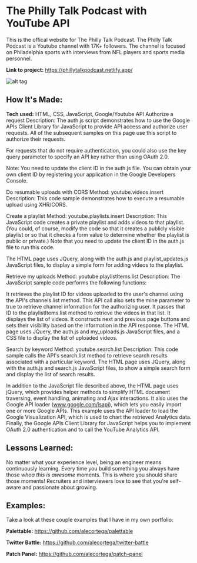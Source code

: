 # The Philly Talk Podcast with YouTube API
This is the offical website for The Philly Talk Podcast. The Philly Talk Podcast is a Youtube channel with 17K+ followers. The channel is focused on Philadelphia sports with interviews from NFL players and sports media personnel. 

**Link to project:** https://phillytalkpodcast.netlify.app/

![alt tag](https://user-images.githubusercontent.com/47239035/156244083-f0deaedc-904b-4f9f-a6da-40b076d3ca34.png)

## How It's Made:

**Tech used:** HTML, CSS, JavaScript, Google/Youtube API
Authorize a request
Description: The auth.js script demonstrates how to use the Google APIs Client Library for JavaScript to provide API access and authorize user requests. All of the subsequent samples on this page use this script to authorize their requests.

For requests that do not require authentication, you could also use the key query parameter to specify an API key rather than using OAuth 2.0.

Note: You need to update the client ID in the auth.js file. You can obtain your own client ID by registering your application in the Google Developers Console.

Do resumable uploads with CORS
Method: youtube.videos.insert Description: This code sample demonstrates how to execute a resumable upload using XHR/CORS.

Create a playlist
Method: youtube.playlists.insert
Description: This JavaScript code creates a private playlist and adds videos to that playlist. (You could, of course, modify the code so that it creates a publicly visible playlist or so that it checks a form value to determine whether the playlist is public or private.) Note that you need to update the client ID in the auth.js file to run this code.

The HTML page uses JQuery, along with the auth.js and playlist_updates.js JavaScript files, to display a simple form for adding videos to the playlist.

Retrieve my uploads
Method: youtube.playlistItems.list
Description: The JavaScript sample code performs the following functions:

It retrieves the playlist ID for videos uploaded to the user's channel using the API's channels.list method. This API call also sets the mine parameter to true to retrieve channel information for the authorizing user.
It passes that ID to the playlistItems.list method to retrieve the videos in that list.
It displays the list of videos.
It constructs next and previous page buttons and sets their visibility based on the information in the API response.
The HTML page uses JQuery, the auth.js and my_uploads.js JavaScript files, and a CSS file to display the list of uploaded videos.

Search by keyword
Method: youtube.search.list
Description: This code sample calls the API's search.list method to retrieve search results associated with a particular keyword. The HTML page uses JQuery, along with the auth.js and search.js JavaScript files, to show a simple search form and display the list of search results.

In addition to the JavaScript file described above, the HTML page uses jQuery, which provides helper methods to simplify HTML document traversing, event handling, animating and Ajax interactions. It also uses the Google API loader (www.google.com/jsapi), which lets you easily import one or more Google APIs. This example uses the API loader to load the Google Visualization API, which is used to chart the retrieved Analytics data. Finally, the Google APIs Client Library for JavaScript helps you to implement OAuth 2.0 authentication and to call the YouTube Analytics API.


## Lessons Learned:

No matter what your experience level, being an engineer means continuously learning. Every time you build something you always have those *whoa this is awesome* moments. This is where you should share those moments! Recruiters and interviewers love to see that you're self-aware and passionate about growing.

## Examples:
Take a look at these couple examples that I have in my own portfolio:

**Palettable:** https://github.com/alecortega/palettable

**Twitter Battle:** https://github.com/alecortega/twitter-battle

**Patch Panel:** https://github.com/alecortega/patch-panel



